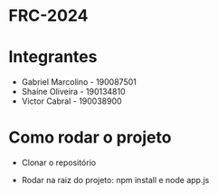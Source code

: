 # FRC-2024

# Integrantes

- Gabriel Marcolino - 190087501
- Shaíne Oliveira - 190134810
- Victor Cabral - 190038900


# Como rodar o projeto

- Clonar o repositório

- Rodar na raiz do projeto:
   npm install e node app.js

